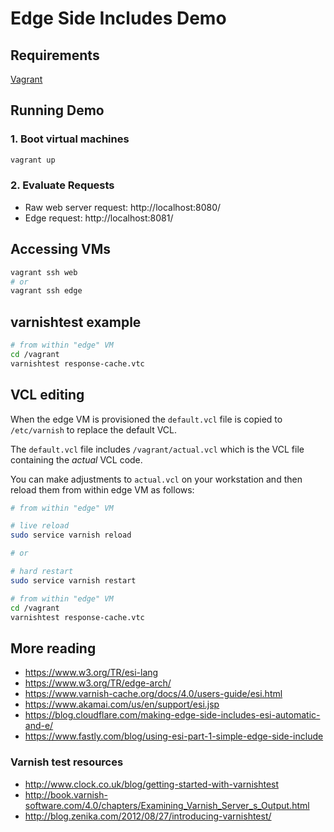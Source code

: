 # Edge Side Includes Demo

## Requirements

[Vagrant](https://www.vagrantup.com/)

## Running Demo

### 1. Boot virtual machines

```bash
vagrant up
```

### 2. Evaluate Requests

* Raw web server request: http://localhost:8080/
* Edge request: http://localhost:8081/

## Accessing VMs

```sh
vagrant ssh web
# or
vagrant ssh edge
```

## varnishtest example

```sh
# from within "edge" VM
cd /vagrant
varnishtest response-cache.vtc
```

## VCL editing

When the edge VM is provisioned the `default.vcl` file is copied to `/etc/varnish` to replace the default VCL.

The `default.vcl` file includes `/vagrant/actual.vcl` which is the VCL file containing the _actual_ VCL code.

You can make adjustments to `actual.vcl` on your workstation and then reload them from within edge VM as follows:

```sh
# from within "edge" VM

# live reload
sudo service varnish reload

# or

# hard restart
sudo service varnish restart
```

```sh
# from within "edge" VM
cd /vagrant
varnishtest response-cache.vtc
```

## More reading

* https://www.w3.org/TR/esi-lang
* https://www.w3.org/TR/edge-arch/
* https://www.varnish-cache.org/docs/4.0/users-guide/esi.html
* https://www.akamai.com/us/en/support/esi.jsp
* https://blog.cloudflare.com/making-edge-side-includes-esi-automatic-and-e/
* https://www.fastly.com/blog/using-esi-part-1-simple-edge-side-include

### Varnish test resources

* http://www.clock.co.uk/blog/getting-started-with-varnishtest
* http://book.varnish-software.com/4.0/chapters/Examining_Varnish_Server_s_Output.html
* http://blog.zenika.com/2012/08/27/introducing-varnishtest/
